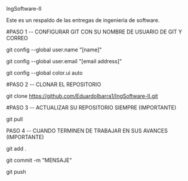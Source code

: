 IngSoftware-II

Este es un respaldo de las entregas de ingeniería de software.




#PASO 1 -- CONFIGURAR GIT CON SU NOMBRE DE USUARIO DE GIT Y CORREO

git config --global user.name "[name]"

git config --global user.email "[email address]"

git config --global color.ui auto




#PASO 2 -- CLONAR EL REPOSITORIO 

git clone https://github.com/EduardoIbarra1/IngSoftware-II.git





#PASO 3 -- ACTUALIZAR SU REPOSITORIO SIEMPRE (IMPORTANTE) 

git pull





PASO 4 -- CUANDO TERMINEN DE TRABAJAR EN SUS AVANCES (IMPORTANTE) 

git add .

git commit -m "MENSAJE"

git push

